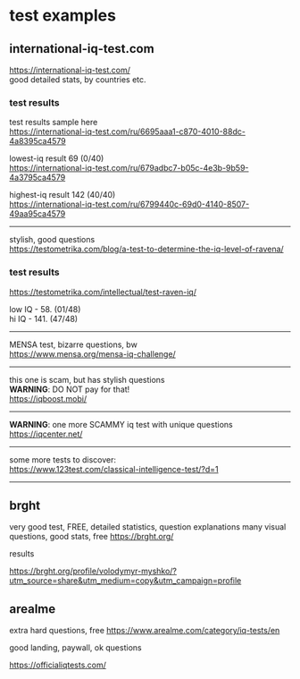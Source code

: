 # test examples

## international-iq-test.com

https://international-iq-test.com/  
good detailed stats, by countries etc.

### test results

test results sample here  
https://international-iq-test.com/ru/6695aaa1-c870-4010-88dc-4a8395ca4579

lowest-iq result 69 (0/40)  
https://international-iq-test.com/ru/679adbc7-b05c-4e3b-9b59-4a3795ca4579

highest-iq result 142 (40/40)  
https://international-iq-test.com/ru/6799440c-69d0-4140-8507-49aa95ca4579

---

stylish, good questions  
https://testometrika.com/blog/a-test-to-determine-the-iq-level-of-ravena/

### test results

https://testometrika.com/intellectual/test-raven-iq/

low IQ - 58. (01/48)  
hi IQ - 141. (47/48)

---

MENSA test, bizarre questions, bw  
https://www.mensa.org/mensa-iq-challenge/

---

this one is scam, but has stylish questions  
**WARNING**: DO NOT pay for that!  
https://iqboost.mobi/

---

**WARNING**: one more SCAMMY iq test with unique questions
https://iqcenter.net/

---

some more tests to discover:  
https://www.123test.com/classical-intelligence-test/?d=1

---

## brght

very good test, FREE, detailed statistics,
question explanations
many visual questions, good stats, free
https://brght.org/

results

https://brght.org/profile/volodymyr-myshko/?utm_source=share&utm_medium=copy&utm_campaign=profile

## arealme

extra hard questions, free
https://www.arealme.com/category/iq-tests/en

good landing, paywall, ok questions

https://officialiqtests.com/
